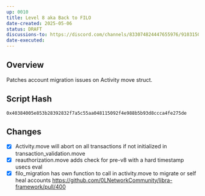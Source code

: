 ```yaml
---
up: 0010
title: Level 8 aka Back to FILO
date-created: 2025-05-06
status: DRAFT
discussions-to: https://discord.com/channels/833074824447655976/910315033672704090/1361265306592350340
date-executed:
---
```


## Overview

Patches account migration issues on Activity move struct.

## Script Hash

`0x40384005e853b28392832f7a5c55aa048115092f4e988b5b93d8ccca4fe275de`

## Changes

- [x] Activity.move will abort on all transactions if not initialized in transaction_validation.move
- [x] reauthorization.move adds check for pre-v8 with a hard timestamp usecs eval
- [x] filo_migration has own function to call in activity.move to migrate or self heal accounts
https://github.com/0LNetworkCommunity/libra-framework/pull/400
